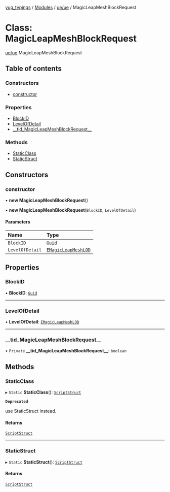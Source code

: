 [yug_typings](../README.md) / [Modules](../modules.md) / [ue/ue](../modules/ue_ue.md) / MagicLeapMeshBlockRequest

# Class: MagicLeapMeshBlockRequest

[ue/ue](../modules/ue_ue.md).MagicLeapMeshBlockRequest

## Table of contents

### Constructors

- [constructor](ue_ue.MagicLeapMeshBlockRequest.md#constructor)

### Properties

- [BlockID](ue_ue.MagicLeapMeshBlockRequest.md#blockid)
- [LevelOfDetail](ue_ue.MagicLeapMeshBlockRequest.md#levelofdetail)
- [\_\_tid\_MagicLeapMeshBlockRequest\_\_](ue_ue.MagicLeapMeshBlockRequest.md#__tid_magicleapmeshblockrequest__)

### Methods

- [StaticClass](ue_ue.MagicLeapMeshBlockRequest.md#staticclass)
- [StaticStruct](ue_ue.MagicLeapMeshBlockRequest.md#staticstruct)

## Constructors

### constructor

• **new MagicLeapMeshBlockRequest**()

• **new MagicLeapMeshBlockRequest**(`BlockID`, `LevelOfDetail`)

#### Parameters

| Name | Type |
| :------ | :------ |
| `BlockID` | [`Guid`](ue_ue_s.Guid.md) |
| `LevelOfDetail` | [`EMagicLeapMeshLOD`](../enums/ue_ue.EMagicLeapMeshLOD.md) |

## Properties

### BlockID

• **BlockID**: [`Guid`](ue_ue_s.Guid.md)

___

### LevelOfDetail

• **LevelOfDetail**: [`EMagicLeapMeshLOD`](../enums/ue_ue.EMagicLeapMeshLOD.md)

___

### \_\_tid\_MagicLeapMeshBlockRequest\_\_

• `Private` **\_\_tid\_MagicLeapMeshBlockRequest\_\_**: `boolean`

## Methods

### StaticClass

▸ `Static` **StaticClass**(): [`ScriptStruct`](ue_ue.ScriptStruct.md)

**`Deprecated`**

use StaticStruct instead.

#### Returns

[`ScriptStruct`](ue_ue.ScriptStruct.md)

___

### StaticStruct

▸ `Static` **StaticStruct**(): [`ScriptStruct`](ue_ue.ScriptStruct.md)

#### Returns

[`ScriptStruct`](ue_ue.ScriptStruct.md)
